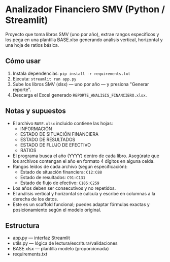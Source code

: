 # Analizador Financiero SMV (Python / Streamlit)

Proyecto que toma libros SMV (uno por año), extrae rangos específicos y los pega en una plantilla BASE.xlsx
generando análisis vertical, horizontal y una hoja de ratios básica.

## Cómo usar
1. Instala dependencias: `pip install -r requirements.txt`
2. Ejecuta: `streamlit run app.py`
3. Sube los libros SMV (xlsx) — uno por año — y presiona "Generar reporte".
4. Descarga el Excel generado `REPORTE_ANALISIS_FINANCIERO.xlsx`.

## Notas y supuestos
- El archivo `BASE.xlsx` incluido contiene las hojas:
  - INFORMACIÓN
  - ESTADO DE SITUACIÓN FINANCIERA
  - ESTADO DE RESULTADOS
  - ESTADO DE FLUJO DE EFECTIVO
  - RATIOS
- El programa busca el año (YYYY) dentro de cada libro. Asegúrate que los archivos contengan el año en formato 4 dígitos en alguna celda.
- Rangos leídos de cada archivo (según especificación):
  - Estado de situación financiera: `C12:C88`
  - Estado de resultados: `C91:C131`
  - Estado de flujo de efectivo: `C185:C259`
- Los años deben ser consecutivos y no repetidos.
- El análisis vertical y horizontal se calcula y escribe en columnas a la derecha de los datos.
- Este es un scaffold funcional; puedes adaptar fórmulas exactas y posicionamiento según el modelo original.

## Estructura
- app.py — interfaz Streamlit
- utils.py — lógica de lectura/escritura/validaciones
- BASE.xlsx — plantilla modelo (proporcionada)
- requirements.txt